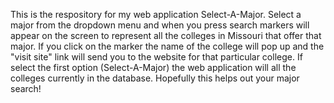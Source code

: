 This is the respository for my web application Select-A-Major. Select a major from the dropdown menu and when you press search markers will appear on the screen to represent all the colleges in Missouri that offer that major. If you click on the marker the name of the college will pop up and the "visit site" link will send you to the website for that particular college. If select the first option (Select-A-Major) the web application will all the colleges currently in the database. Hopefully this helps out your major search!
